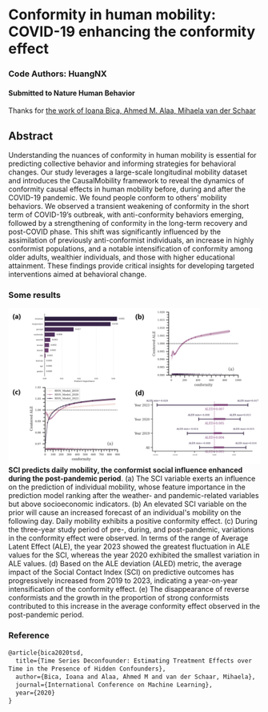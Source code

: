 # Conformity in human mobility: COVID-19 enhancing the conformity effect
### Code Authors: HuangNX
 
#### Submitted to Nature Human Behavior

Thanks for [the work of Ioana Bica, Ahmed M. Alaa, Mihaela van der Schaar](https://arxiv.org/abs/1902.00450)

## Abstract

Understanding the nuances of conformity in human mobility is essential for predicting collective behavior and informing strategies for behavioral changes. Our study leverages a large-scale longitudinal mobility dataset and introduces the CausalMobility framework to reveal the dynamics of conformity causal effects in human mobility before, during and after the COVID-19 pandemic. We found people conform to others’ mobility behaviors. We observed a transient weakening of conformity in the short term of COVID-19’s outbreak, with anti-conformity behaviors emerging, followed by a strengthening of conformity in the long-term recovery and post-COVID phase. This shift was significantly influenced by the assimilation of previously anti-conformist individuals, an increase in highly conformist populations, and a notable intensification of conformity among older adults, wealthier individuals, and those with higher educational attainment. These findings provide critical insights for developing targeted interventions aimed at behavioral change.

### Some results
![](figures/conformity.png)
**SCI predicts daily mobility, the conformist social influence enhanced during the post-pandemic period**. (a) The SCI variable exerts an influence on the prediction of individual mobility, whose feature importance in the prediction model ranking after the weather- and pandemic-related variables but above socioeconomic indicators. (b) An elevated SCI variable on the prior will cause an increased forecast of an individual's mobility on the following day. Daily mobility exhibits a positive conformity effect. (c) During the three-year study period of pre-, during, and post-pandemic, variations in the conformity effect were observed. In terms of the range of Average Latent Effect (ALE), the year 2023 showed the greatest fluctuation in ALE values for the SCI, whereas the year 2020 exhibited the smallest variation in ALE values. (d) Based on the ALE deviation (ALED) metric, the average impact of the Social Contact Index (SCI) on predictive outcomes has progressively increased from 2019 to 2023, indicating a year-on-year intensification of the conformity effect. (e) The disappearance of reverse conformists and the growth in the proportion of strong conformists contributed to this increase in the average conformity effect observed in the post-pandemic period.

### Reference

```
@article{bica2020tsd,
  title={Time Series Deconfounder: Estimating Treatment Effects over Time in the Presence of Hidden Confounders},
  author={Bica, Ioana and Alaa, Ahmed M and van der Schaar, Mihaela},
  journal={International Conference on Machine Learning},
  year={2020}
}
```

